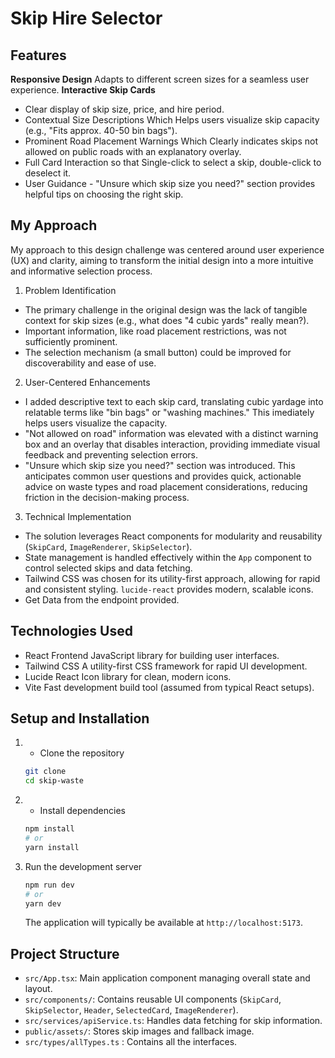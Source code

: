 # Skip Hire Selector
## Features

**Responsive Design** Adapts to different screen sizes for a seamless user experience.
**Interactive Skip Cards**
  - Clear display of skip size, price, and hire period.
  - Contextual Size Descriptions Which Helps users visualize skip capacity (e.g., "Fits approx. 40-50 bin bags").
  - Prominent Road Placement Warnings Which Clearly indicates skips not allowed on public roads with an explanatory overlay.
  - Full Card Interaction so that Single-click to select a skip, double-click to deselect it.
  - User Guidance - "Unsure which skip size you need?" section provides helpful tips on choosing the right skip.

## My Approach

My approach to this design challenge was centered around user experience (UX) and clarity, aiming to transform the initial design into a more intuitive and informative selection process.

1.  Problem Identification
  - The primary challenge in the original design was the lack of tangible context for skip sizes (e.g., what does "4 cubic yards" really mean?).
  - Important information, like road placement restrictions, was not sufficiently prominent.
  - The selection mechanism (a small button) could be improved for discoverability and ease of use.

2.  User-Centered Enhancements
  - I added descriptive text to each skip card, translating cubic yardage into relatable terms like "bin bags" or "washing machines." This imediately helps users visualize the capacity.
  - "Not allowed on road" information was elevated with a distinct warning box and an overlay that disables interaction, providing immediate visual feedback and preventing selection errors.
  - "Unsure which skip size you need?" section was introduced. This anticipates common user questions and provides quick, actionable advice on waste  types and road placement considerations, reducing friction in the decision-making process.


3.  Technical Implementation
  - The solution leverages React components for modularity and reusability (`SkipCard`, `ImageRenderer`, `SkipSelector`).
  - State management is handled effectively within the `App` component to control selected skips and data fetching.
  - Tailwind CSS was chosen for its utility-first approach, allowing for rapid and consistent styling. `lucide-react` provides modern, scalable icons.
  - Get Data from the endpoint provided.

## Technologies Used

- React Frontend JavaScript library for building user interfaces.
- Tailwind CSS A utility-first CSS framework for rapid UI development.
- Lucide React Icon library for clean, modern icons.
- Vite Fast development build tool (assumed from typical React setups).

## Setup and Installation

1. - Clone the repository
    ```bash
    git clone 
    cd skip-waste
    ```
2. - Install dependencies
    ```bash
    npm install
    # or
    yarn install
    ```
3.  Run the development server
    ```bash
    npm run dev
    # or
    yarn dev
    ```
    The application will typically be available at `http://localhost:5173`.

## Project Structure

- `src/App.tsx`: Main application component managing overall state and layout.
- `src/components/`: Contains reusable UI components (`SkipCard`, `SkipSelector`, `Header`, `SelectedCard`, `ImageRenderer`).
- `src/services/apiService.ts`: Handles data fetching for skip information.
- `public/assets/`: Stores skip images and fallback image.
- `src/types/allTypes.ts` : Contains all the interfaces.